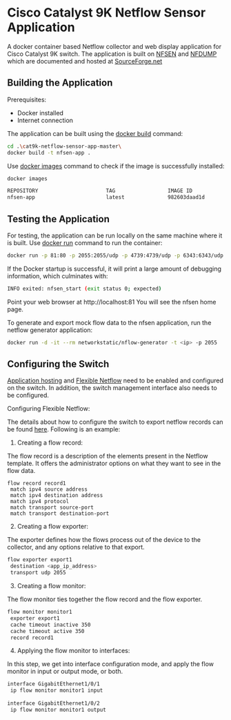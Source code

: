 # Cisco Catalyst 9K Netflow Sensor Application
A docker container based Netflow collector and web display application for Cisco Catalyst 9K switch. The application is built on [NFSEN](http://nfsen.sourceforge.net/) and [NFDUMP](http://nfdump.sourceforge.net/) which are documented and hosted at [SourceForge.net](https://sourceforge.net/)

## Building the Application
Prerequisites:
* Docker installed
* Internet connection

The application can be built using the [docker build](https://docs.docker.com/engine/reference/commandline/build/) command:

```bash
cd .\cat9k-netflow-sensor-app-master\
docker build -t nfsen-app .
```

Use [docker images](https://docs.docker.com/engine/reference/commandline/images/) command to check if the image is successfully installed:

```bash
docker images

REPOSITORY                      TAG                 IMAGE ID            CREATED             SIZE
nfsen-app                       latest              982603daad1d        50 seconds ago      590MB
```

## Testing the Application
For testing, the application can be run locally on the same machine where it is built. Use [docker run](https://docs.docker.com/engine/reference/commandline/run/) command to run the container:

```bash
docker run -p 81:80 -p 2055:2055/udp -p 4739:4739/udp -p 6343:6343/udp -p 9996:9996/udp  -i -t --name nfsen_app_run nfsen-app
```

If the Docker startup is successful, it will print a large amount of debugging information, which culminates with:

```bash
INFO exited: nfsen_start (exit status 0; expected)
```

Point your web browser at http://localhost:81 You will see the nfsen home page.

To generate and export mock flow data to the nfsen application, run the netflow generator application:

```bash
docker run -d -it --rm networkstatic/nflow-generator -t <ip> -p 2055
```

## Configuring the Switch
[Application hosting](https://wiki.cisco.com/display/C3A/KR+Port+Trunk+and+VLAN+Support#KRPortTrunkandVLANSupport-2.3App-hosting) and [Flexible Netflow](https://www.cisco.com/c/en/us/td/docs/switches/lan/catalyst9300/software/release/16-5/configuration_guide/nmgmt/b_165_nmgmt_9300_cg/b_165_nmgmt_9300_cg_chapter_01000.html) need to be enabled and configured on the switch. In addition, the switch management interface also needs to be configured.

Configuring Flexible Netflow:

The details about how to configure the switch to export netflow records can be found [here](https://www.cisco.com/c/en/us/td/docs/switches/lan/catalyst9300/software/release/16-5/configuration_guide/nmgmt/b_165_nmgmt_9300_cg/b_165_nmgmt_9300_cg_chapter_01000.html). Following is an example:

1. Creating a flow record:

The flow record is a description of the elements present in the Netflow template. It offers the administrator options on what they want to see in the flow data.

```
flow record record1
 match ipv4 source address
 match ipv4 destination address
 match ipv4 protocol
 match transport source-port
 match transport destination-port
```
2. Creating a flow exporter:
 
The exporter defines how the flows process out of the device to the collector, and any options relative to that export. 

 ```bash
flow exporter export1
  destination <app_ip_address>
  transport udp 2055
```

3. Creating a flow monitor:

The flow monitor ties together the flow record and the flow exporter. 

 ```bash
flow monitor monitor1
  exporter export1
  cache timeout inactive 350
  cache timeout active 350
  record record1
```

4. Applying the flow monitor to interfaces:

In this step, we get into interface configuration mode, and apply the flow monitor in input or output mode, or both.

```bash
interface GigabitEthernet1/0/1
 ip flow monitor monitor1 input
 
interface GigabitEthernet1/0/2
 ip flow monitor monitor1 output
```
